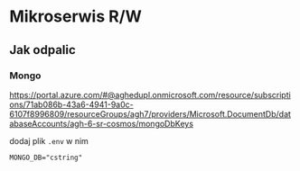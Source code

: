 # Mikroserwis R/W

## Jak odpalic
### Mongo


https://portal.azure.com/#@aghedupl.onmicrosoft.com/resource/subscriptions/71ab086b-43a6-4941-9a0c-6107f8996809/resourceGroups/agh7/providers/Microsoft.DocumentDb/databaseAccounts/agh-6-sr-cosmos/mongoDbKeys

dodaj plik `.env`
w nim
```
MONGO_DB="cstring"
```

